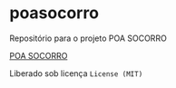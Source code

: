 poasocorro
==========

Repositório para o projeto POA SOCORRO 

<a href="https://poasocorro.com.br/" target="_blank">POA SOCORRO</a>


Liberado sob licença `License (MIT)`
